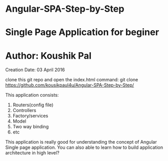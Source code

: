 # Angular-SPA-Step-by-Step
# Single Page Application for beginer
# Author: Koushik Pal
Creation Date: 03 April 2016

clone this git repo and open the index.html
command:
git clone https://github.com/kousikpaul4u/Angular-SPA-Step-by-Step/

This application consists:
1. Routers(config file)
2. Controllers
3. Factory/services
4. Model
5. Two way binding
6. etc

This application is really good for understanding the concept of Angular Single page application. You can also able to learn
how to build application architecture in high level?


